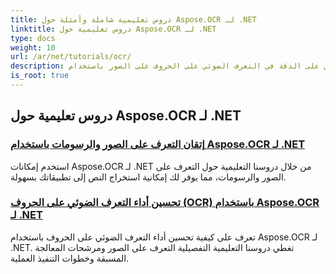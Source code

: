 ```yaml
---
title: دروس تعليمية شاملة وأمثلة حول Aspose.OCR لـ .NET
linktitle: دروس تعليمية حول Aspose.OCR لـ .NET
type: docs
weight: 10
url: /ar/net/tutorials/ocr/
description: احصل على الدقة في التعرف الضوئي على الحروف على الصور باستخدام Aspose.OCR لـ .NET. استكشف البرامج التعليمية حول حساب زاوية الانحراف والتعرف على النصوص وتكوين التعرف الضوئي على الحروف وتحسينها.
is_root: true
---
```


## دروس تعليمية حول Aspose.OCR لـ .NET
### [إتقان التعرف على الصور والرسومات باستخدام Aspose.OCR لـ .NET](./master-image-and-drawing-recognition/)
استخدم إمكانات Aspose.OCR لـ .NET من خلال دروسنا التعليمية حول التعرف على الصور والرسومات، مما يوفر لك إمكانية استخراج النص إلى تطبيقاتك بسهولة.
### [تحسين أداء التعرف الضوئي على الحروف (OCR) باستخدام Aspose.OCR لـ .NET](./optimization-ocr/)
تعرف على كيفية تحسين أداء التعرف الضوئي على الحروف باستخدام Aspose.OCR لـ .NET. تغطي دروسنا التعليمية التفصيلية التعرف على الصور ومرشحات المعالجة المسبقة وخطوات التنفيذ العملية.